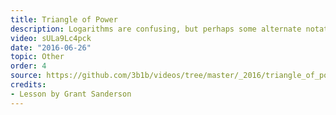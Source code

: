 ```yaml
---
title: Triangle of Power
description: Logarithms are confusing, but perhaps some alternate notation could make them more intuitive.
video: sULa9Lc4pck
date: "2016-06-26"
topic: Other
order: 4
source: https://github.com/3b1b/videos/tree/master/_2016/triangle_of_power
credits:
- Lesson by Grant Sanderson
---
```

